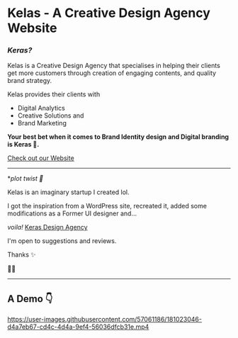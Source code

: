 # Kelas - A Creative Design Agency Website
### *Keras?*

Kelas is a Creative Design Agency that specialises in helping their clients get more customers through creation of engaging contents, and quality brand strategy.

Kelas provides their clients with 

- Digital Analytics
- Creative Solutions and 
- Brand Marketing

**Your best bet when it comes to Brand Identity design and Digital branding is Keras 💯.**

[Check out our Website](https://devdesiign.github.io/Kelas/)

---

**plot twist 🙂*

Kelas is an imaginary startup I created lol.

I got the inspiration from a WordPress site, recreated it, added some modifications as a Former UI designer and...

*voila!* [Keras Design Agency](https://devdesiign.github.io/Kelas/)

I'm open to suggestions and reviews.

Thanks ✨

🖤🔥

---

## A Demo 👇

https://user-images.githubusercontent.com/57061186/181023046-d4a7eb67-cd4c-4d4a-9ef4-56036dfcb31e.mp4
